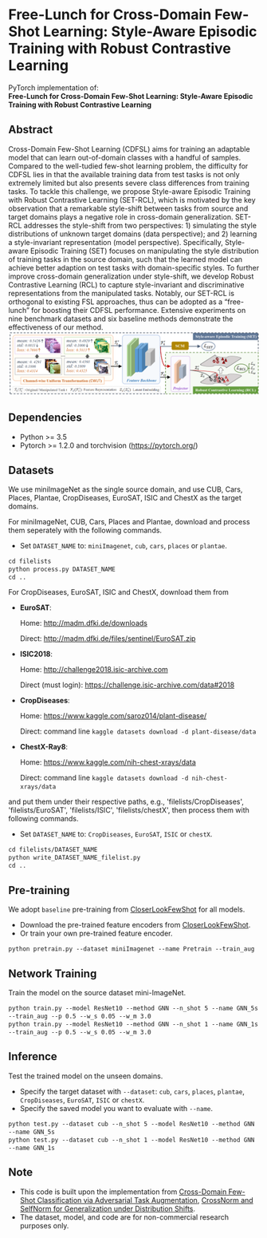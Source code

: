 # Free-Lunch for Cross-Domain Few-Shot Learning: Style-Aware Episodic Training with Robust Contrastive Learning
PyTorch implementation of:
<br>
**Free-Lunch for Cross-Domain Few-Shot Learning: Style-Aware Episodic Training with Robust Contrastive Learning**
<br>

## Abstract

Cross-Domain Few-Shot Learning (CDFSL) aims for training an adaptable model that can learn out-of-domain classes with a handful of samples. Compared to the well-tudied few-shot learning problem, the difficulty for CDFSL lies in that the available training data from test tasks is not only extremely limited but also presents severe class differences from training tasks. To tackle this challenge, we propose Style-aware Episodic Training with Robust Contrastive Learning (SET-RCL), which is motivated by the key observation that a remarkable style-shift between tasks from source and target domains plays a negative role in cross-domain generalization. SET-RCL addresses the style-shift from two perspectives: 1) simulating the style distributions of unknown target domains (data perspective); and 2) learning a style-invariant representation (model perspective). Specifically, Style-aware Episodic Training (SET) focuses on manipulating the style distribution of training tasks in the source domain, such that the learned model can achieve better adaption on test tasks with domain-specific styles. To further improve cross-domain generalization under style-shift, we develop Robust Contrastive Learning (RCL) to capture style-invariant and discriminative representations from the manipulated tasks. Notably, our SET-RCL is orthogonal to existing FSL approaches, thus can be adopted as a “free-lunch” for boosting their CDFSL performance. Extensive experiments on nine benchmark datasets and six baseline methods demonstrate the effectiveness of our method. 
![avatar](https://github.com/nobody-777/SET-RCL/blob/main/pip.png)

## Dependencies
* Python >= 3.5
* Pytorch >= 1.2.0 and torchvision (https://pytorch.org/)

## Datasets
We use miniImageNet as the single source domain, and use CUB, Cars, Places, Plantae, CropDiseases, EuroSAT, ISIC and ChestX as the target domains.

For miniImageNet, CUB, Cars, Places and Plantae, download and process them seperately with the following commands.
- Set `DATASET_NAME` to: `miniImagenet`, `cub`, `cars`, `places` or `plantae`.
```
cd filelists
python process.py DATASET_NAME
cd ..
```

For CropDiseases, EuroSAT, ISIC and ChestX, download them from

* **EuroSAT**:

    Home: http://madm.dfki.de/downloads

    Direct: http://madm.dfki.de/files/sentinel/EuroSAT.zip

* **ISIC2018**:

    Home: http://challenge2018.isic-archive.com

    Direct (must login): https://challenge.isic-archive.com/data#2018

* **CropDiseases**:

    Home: https://www.kaggle.com/saroz014/plant-disease/

    Direct: command line `kaggle datasets download -d plant-disease/data`

* **ChestX-Ray8**:

    Home: https://www.kaggle.com/nih-chest-xrays/data
    
    Direct: command line `kaggle datasets download -d nih-chest-xrays/data`

and put them under their respective paths, e.g., 'filelists/CropDiseases', 'filelists/EuroSAT', 'filelists/ISIC', 'filelists/chestX', then process them with following commands.
- Set `DATASET_NAME` to: `CropDiseases`, `EuroSAT`, `ISIC` or `chestX`.
```
cd filelists/DATASET_NAME
python write_DATASET_NAME_filelist.py
cd ..
```

## Pre-training
We adopt `baseline` pre-training from [CloserLookFewShot](https://github.com/wyharveychen/CloserLookFewShot) for all models.
- Download the pre-trained feature encoders from [CloserLookFewShot](https://github.com/wyharveychen/CloserLookFewShot).
- Or train your own pre-trained feature encoder.
```
python pretrain.py --dataset miniImagenet --name Pretrain --train_aug
```

## Network Training 

Train the model on the source dataset mini-ImageNet.
```
python train.py --model ResNet10 --method GNN --n_shot 5 --name GNN_5s --train_aug --p 0.5 --w_s 0.05 --w_m 3.0
python train.py --model ResNet10 --method GNN --n_shot 1 --name GNN_1s --train_aug --p 0.5 --w_s 0.05 --w_m 3.0
```

## Inference

Test the trained model on the unseen domains.

- Specify the target dataset with `--dataset`: `cub`, `cars`, `places`, `plantae`, `CropDiseases`, `EuroSAT`, `ISIC` or `chestX`.
- Specify the saved model you want to evaluate with `--name`.
```
python test.py --dataset cub --n_shot 5 --model ResNet10 --method GNN --name GNN_5s
python test.py --dataset cub --n_shot 1 --model ResNet10 --method GNN --name GNN_1s
```

## Note
- This code is built upon the implementation from [Cross-Domain Few-Shot Classification via Adversarial Task Augmentation](https://github.com/Haoqing-Wang/CDFSL-ATA), [CrossNorm and SelfNorm for Generalization under Distribution Shifts](https://github.com/amazon-research/crossnorm-selfnorm).
- The dataset, model, and code are for non-commercial research purposes only.

